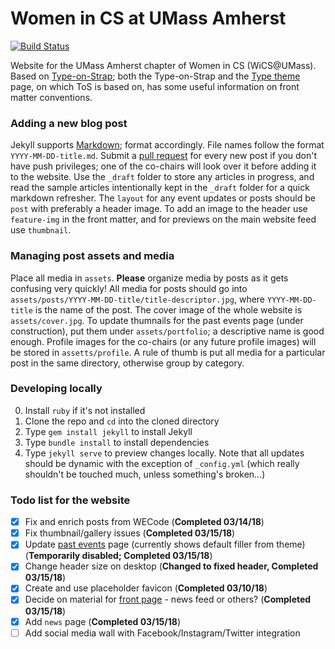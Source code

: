 # Women in CS at UMass Amherst
[![Build Status](https://travis-ci.org/wicsumass/wicsumass.github.io.svg?branch=src)](https://travis-ci.org/wicsumass/wicsumass.github.io)

Website for the UMass Amherst chapter of Women in CS (WiCS@UMass). Based on [Type-on-Strap](https://github.com/Sylhare/Type-on-Strap); both the Type-on-Strap and the [Type theme](https://github.com/rohanchandra/type-theme) page, on which ToS is based on, has some useful information on front matter conventions. 

### Adding a new blog post

Jekyll supports [Markdown](https://jekyllrb.com/docs/posts/); format accordingly. File names follow the format `YYYY-MM-DD-title.md`. Submit a [pull request](https://help.github.com/articles/about-pull-requests/) for every new post if you don't have push privileges; one of the co-chairs will look over it before adding it to the website. Use the `_draft` folder to store any articles in progress, and read the sample articles intentionally kept in the `_draft` folder for a quick markdown refresher. The `layout` for any event updates or posts should be `post` with preferably a header image. To add an image to the header use `feature-img` in the front matter, and for previews on the main website feed use `thumbnail`. 

### Managing post assets and media 

Place all media in `assets`. **Please** organize media by posts as it gets confusing very quickly! All media for posts should go into `assets/posts/YYYY-MM-DD-title/title-descriptor.jpg`, where `YYYY-MM-DD-title` is the name of the post. The cover image of the whole website is `assets/cover.jpg`. To update thumnails for the past events page (under construction), put them under `assets/portfolio`; a descriptive name is good enough. Profile images for the co-chairs (or any future profile images) will be stored in `assetts/profile`. A rule of thumb is put all media for a particular post in the same directory, otherwise group by category. 

### Developing locally

0. Install `ruby` if it's not installed
1. Clone the repo and `cd` into the cloned directory
2. Type `gem install jekyll` to install Jekyll
3. Type `bundle install` to install dependencies
4. Type `jekyll serve` to preview changes locally. Note that all updates should be dynamic with the exception of `_config.yml` (which really shouldn't be touched much, unless something's broken...) 


### Todo list for the website

- [x] Fix and enrich posts from WECode (**Completed 03/14/18**)
- [x] Fix thumbnail/gallery issues (**Completed 03/15/18**)
- [x] Update [past events](https://wicsumass.github.io/past-events) page (currently shows default filler from theme) (**Temporarily disabled; Completed 03/15/18**) 
- [x] Change header size on desktop (**Changed to fixed header, Completed 03/15/18**) 
- [x] Create and use placeholder favicon (**Completed 03/10/18**) 
- [x] Decide on material for [front page](https://wicsumass.github.io) - news feed or others? (**Completed 03/15/18**) 
- [x] Add `news` page (**Completed 03/15/18**)
- [ ] Add social media wall with Facebook/Instagram/Twitter integration

